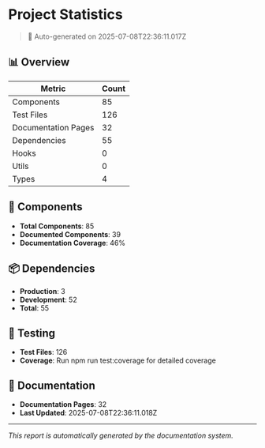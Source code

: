 # Project Statistics

> 🤖 Auto-generated on 2025-07-08T22:36:11.017Z

## 📊 Overview

| Metric | Count |
|--------|-------|
| Components | 85 |
| Test Files | 126 |
| Documentation Pages | 32 |
| Dependencies | 55 |
| Hooks | 0 |
| Utils | 0 |
| Types | 4 |

## 🧩 Components

- **Total Components**: 85
- **Documented Components**: 39
- **Documentation Coverage**: 46%

## 📦 Dependencies

- **Production**: 3
- **Development**: 52
- **Total**: 55

## 🧪 Testing

- **Test Files**: 126
- **Coverage**: Run npm run test:coverage for detailed coverage

## 📝 Documentation

- **Documentation Pages**: 32
- **Last Updated**: 2025-07-08T22:36:11.018Z

---

*This report is automatically generated by the documentation system.*
